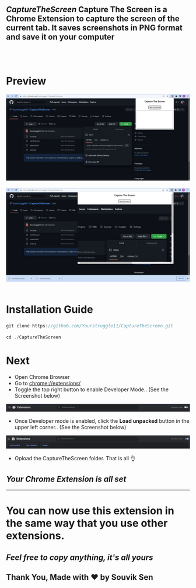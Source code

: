 ##  ***CaptureTheScreen*** Capture The Screen is a Chrome Extension to capture the screen of the current tab. It saves screenshots in PNG format and save it on your computer

<br />
<br />

# Preview

<img src="./Screenshots/SS3.jpeg">
<br />
<br />

<img src="./Screenshots/SS4.jpeg">
<br />
<br />

# Installation Guide


```js
git clone https://github.com/Yourstruggle11/CaptureTheScreen.git
```

```js
cd ./CaptureTheScreen
```


# Next

- Open Chrome Browser
- Go to [chrome://extensions/](chrome://extensions/)
- Toggle the top right button to enable Developer Mode.. (See the Screenshot below)
<img src="./Screenshots/SS1.jpeg">
<br />

- Once Developer mode is enabled, click the **Load unpacked** button in the upper left corner.. (See the Screenshot below)
<img src="./Screenshots/SS2.jpeg">
<br />

- Opload the CaptureTheScreen folder. That is all 👌


## ***Your Chrome Extension is all set***
<hr />

# You can now use this extension in the same way that you use other extensions.



## ***Feel free to copy anything, it's all yours***


## Thank You, Made with ❤️ by Souvik Sen